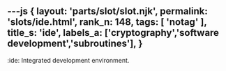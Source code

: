 ---js
{
  layout: 'parts/slot/slot.njk',
  permalink: 'slots/ide.html',
  rank_n: 148,
  tags: [ 'notag' ],
  title_s: 'ide',
  labels_a: ['cryptography','software development','subroutines'],
}
---
:ide:
Integrated development environment.
